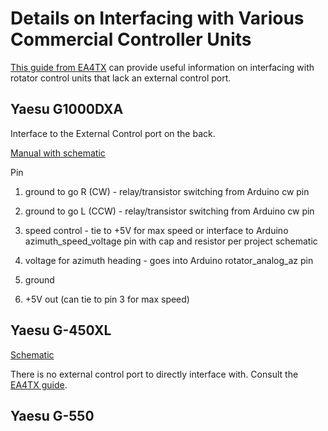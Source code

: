 # Details on Interfacing with Various Commercial Controller Units

[This guide from EA4TX](http://ea4tx.com/PDF/QuickInstallationGuideRCI-USB.pdf) can provide useful information on interfacing with rotator control units that lack an external control port.

## Yaesu G1000DXA

Interface to the External Control port on the back.

[Manual with schematic](https://www.yaesu.com/downloadFile.cfm?FileID=685&FileCatID=155&FileName=G%2D800%5FG%2D1000%5FG%2D2800%5FDXA%5FOpMan.pdf&FileContentType=application%2Fpdf)

Pin

1. ground to go R (CW) - relay/transistor switching from Arduino cw pin

1. ground to go L (CCW) - relay/transistor switching from Arduino cw pin

1. speed control - tie to +5V for max speed or interface to Arduino azimuth_speed_voltage pin with cap and resistor per project schematic

1. voltage for azimuth heading - goes into Arduino rotator_analog_az pin

1. ground

1. +5V out (can tie to pin 3 for max speed)


## Yaesu G-450XL

[Schematic](http://www.radiomanual.info/schemi/ACC_rotator/Yaesu_G-450XL_user.pdf)

There is no external control port to directly interface with.  Consult the [EA4TX guide](http://ea4tx.com/PDF/QuickInstallationGuideRCI-USB.pdf).

## Yaesu G-550
